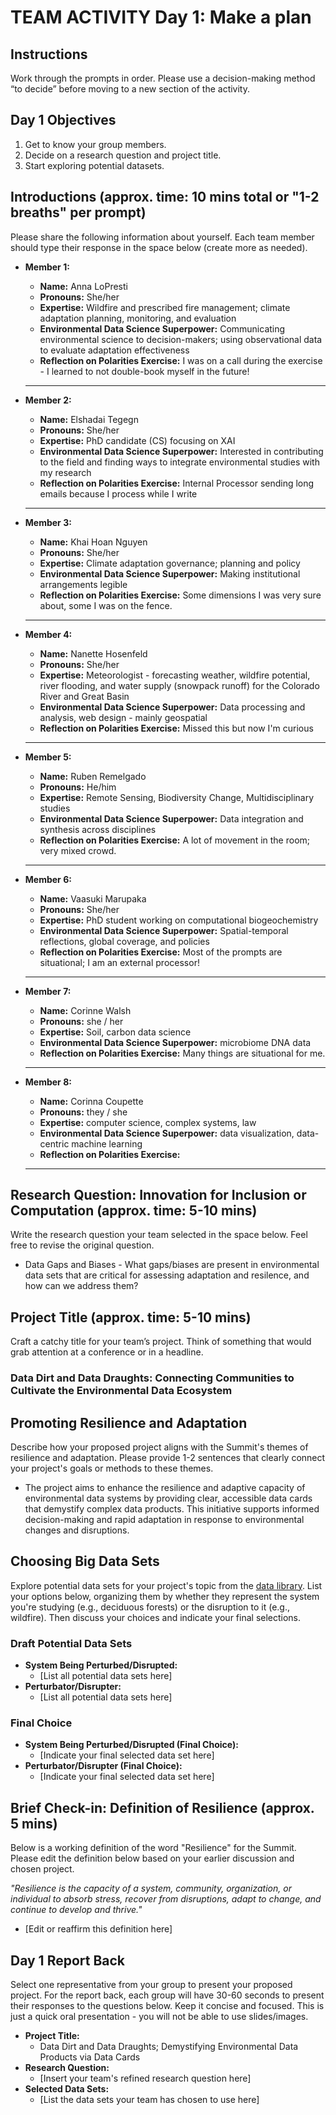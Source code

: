 # TEAM ACTIVITY Day 1: Make a plan

## Instructions
Work through the prompts in order. Please use a decision-making method “to decide” before moving to a new section of the activity.  

## Day 1 Objectives
1. Get to know your group members.
2. Decide on a research question and project title.
3. Start exploring potential datasets.

## Introductions (approx. time: 10 mins total or "1-2 breaths" per prompt)
Please share the following information about yourself. Each team member should type their response in the space below (create more as needed).

- **Member 1:**
  - **Name:** Anna LoPresti
  - **Pronouns:** She/her
  - **Expertise:** Wildfire and prescribed fire management; climate adaptation planning, monitoring, and evaluation
  - **Environmental Data Science Superpower:** Communicating environmental science to decision-makers; using observational data to evaluate adaptation effectiveness
  - **Reflection on Polarities Exercise:** I was on a call during the exercise - I learned to not double-book myself in the future!
  ---

- **Member 2:**
  - **Name:** Elshadai Tegegn
  - **Pronouns:** She/her
  - **Expertise:** PhD candidate (CS) focusing on XAI
  - **Environmental Data Science Superpower:** Interested in contributing to the field and finding ways to integrate environmental studies with my research
  - **Reflection on Polarities Exercise:** Internal Processor sending long emails because I process while I write
  ---

- **Member 3:**
  - **Name:** Khai Hoan Nguyen
  - **Pronouns:** She/her
  - **Expertise:** Climate adaptation governance; planning and policy
  - **Environmental Data Science Superpower:** Making institutional arrangements legible
  - **Reflection on Polarities Exercise:** Some dimensions I was very sure about, some I was on the fence.
  ---

- **Member 4:**
  - **Name:** Nanette Hosenfeld
  - **Pronouns:** She/her
  - **Expertise:** Meteorologist - forecasting weather, wildfire potential, river flooding, and water supply (snowpack runoff) for the Colorado River and Great Basin
  - **Environmental Data Science Superpower:** Data processing and analysis, web design - mainly geospatial
  - **Reflection on Polarities Exercise:** Missed this but now I'm curious
  ---

- **Member 5:**
  - **Name:** Ruben Remelgado
  - **Pronouns:** He/him
  - **Expertise:** Remote Sensing, Biodiversity Change, Multidisciplinary studies
  - **Environmental Data Science Superpower:** Data integration and synthesis across disciplines
  - **Reflection on Polarities Exercise:** A lot of movement in the room; very mixed crowd.
  ---

- **Member 6:**
  - **Name:** Vaasuki Marupaka
  - **Pronouns:** She/her
  - **Expertise:** PhD student working on computational biogeochemistry
  - **Environmental Data Science Superpower:** Spatial-temporal reflections, global coverage, and policies
  - **Reflection on Polarities Exercise:** Most of the prompts are situational; I am an external processor!
  ---

- **Member 7:**
  - **Name:** Corinne Walsh
  - **Pronouns:** she / her
  - **Expertise:** Soil, carbon data science
  - **Environmental Data Science Superpower:** microbiome DNA data
  - **Reflection on Polarities Exercise:** Many things are situational for me. 
  
  ---

- **Member 8:**
  - **Name:** Corinna Coupette
  - **Pronouns:** they / she
  - **Expertise:** computer science, complex systems, law
  - **Environmental Data Science Superpower:** data visualization, data-centric machine learning
  - **Reflection on Polarities Exercise:** 
  
  ---
  
## Research Question: Innovation for Inclusion or Computation (approx. time: 5-10 mins)
Write the research question your team selected in the space below. Feel free to revise the original question.

- Data Gaps and Biases - What gaps/biases are present in environmental data sets that are critical for assessing adaptation and resilence, and how can we address them? 


## Project Title (approx. time: 5-10 mins)
Craft a catchy title for your team’s project. Think of something that would grab attention at a conference or in a headline.

### Data Dirt and Data Draughts: Connecting Communities to Cultivate the Environmental Data Ecosystem


## Promoting Resilience and Adaptation
Describe how your proposed project aligns with the Summit's themes of resilience and adaptation. Please provide 1-2 sentences that clearly connect your project's goals or methods to these themes.

- The project aims to enhance the resilience and adaptive capacity of environmental data systems by providing clear, accessible data cards that demystify complex data products. This initiative supports informed decision-making and rapid adaptation in response to environmental changes and disruptions.


## Choosing Big Data Sets
Explore potential data sets for your project's topic from the [data library](https://cu-esiil.github.io/data-library/). List your options below, organizing them by whether they represent the system you're studying (e.g., deciduous forests) or the disruption to it (e.g., wildfire). Then discuss your choices and indicate your final selections.

### Draft Potential Data Sets
  - **System Being Perturbed/Disrupted:**
    - [List all potential data sets here]
  - **Perturbator/Disrupter:**
    - [List all potential data sets here]

### Final Choice
  - **System Being Perturbed/Disrupted (Final Choice):**
    - [Indicate your final selected data set here]
  - **Perturbator/Disrupter (Final Choice):**
    - [Indicate your final selected data set here]



## Brief Check-in: Definition of Resilience (approx. 5 mins)
Below is a working definition of the word "Resilience" for the Summit. Please edit the definition below based on your earlier discussion and chosen project.

*"Resilience is the capacity of a system, community, organization, or individual to absorb stress, recover from disruptions, adapt to change, and continue to develop and thrive."*

- [Edit or reaffirm this definition here]


## Day 1 Report Back
Select one representative from your group to present your proposed project. For the report back, each group will have 30-60 seconds to present their responses to the questions below. Keep it concise and focused. This is just a quick oral presentation - you will not be able to use slides/images.

- **Project Title:**
  - Data Dirt and Data Draughts; Demystifying Environmental Data Products via Data Cards
- **Research Question:**
  - [Insert your team's refined research question here]
- **Selected Data Sets:**
  - [List the data sets your team has chosen to use here]
      
